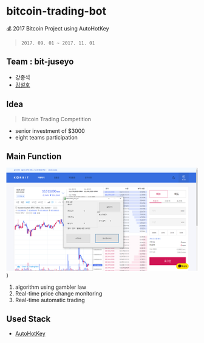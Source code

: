 # bitcoin-trading-bot

💰 2017 Bitcoin Project using AutoHotKey

> `2017. 09. 01 ~ 2017. 11. 01`

## Team : bit-juseyo

- 강중석
- [김설호](https://github.com/seolhokim)

## Idea

> Bitcoin Trading Competition

- senior investment of \$3000
- eight teams participation

## Main Function

![](capture1.png))

1. algorithm using gambler law
2. Real-time price change monitoring
3. Real-time automatic trading

## Used Stack

- [AutoHotKey](https://www.autohotkey.com/)
